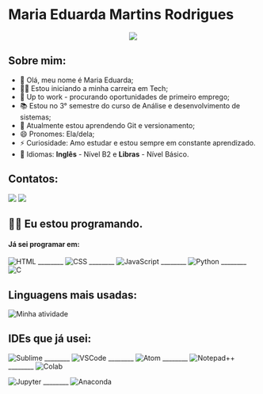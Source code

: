 # Maria Eduarda Martins Rodrigues

<p align="center"> <img src="https://github-readme-stats.vercel.app/api?username=Duda-Martins&count_private=true&show_icons=true&theme=radical" /> </p>

## Sobre mim:

- 👋 Olá, meu nome é Maria Eduarda;
- :woman_technologist: Estou iniciando a minha carreira em Tech;
- 💼 Up to work - procurando oportunidades de primeiro emprego;
- 📚 Estou no 3° semestre do curso de Análise e desenvolvimento de sistemas;
- 🌱 Atualmente estou aprendendo Git e versionamento;
- 😄 Pronomes: Ela/dela;
- ⚡ Curiosidade: Amo estudar e estou sempre em constante aprendizado.
- 📝 Idiomas: **Inglês** - Nível B2 e **Libras** - Nível Básico.


## Contatos:

<div>
<a href = "mailto:mrodrigues.mariaeduarda@gmail.com"><img loading="lazy" src="https://img.shields.io/badge/Gmail-D14836?style=for-the-badge&logo=gmail&logoColor=white" target="_blank"></a>
<a href = "https://wa.me/5541988059024text=Ol%C3%A1!%20Vi%20o%20seu%20perfil%20no%20GitHub%20e%20queria%20saber%20mais%20sobre%20voc%C3%AA."><img loading="lazy" src="https://img.shields.io/badge/WhatsApp-25D366?style=for-the-badge&logo=whatsapp&logoColor=white" target="_blank"></a>
</div>


## :woman_technologist: Eu estou programando.
#### Já sei programar em:


  ![HTML](https://img.shields.io/badge/HTML5-E34F26?style=for-the-badge&logo=html5&logoColor=white) ________ ![CSS](https://img.shields.io/badge/CSS3-1572B6?style=for-the-badge&logo=css3&logoColor=white) ________ ![JavaScript](https://img.shields.io/badge/JavaScript-323330?style=for-the-badge&logo=javascript&logoColor=F7DF1E) ________ ![Python](https://img.shields.io/badge/Python-FFD43B?style=for-the-badge&logo=python&logoColor=blue) ________ ![C](https://img.shields.io/badge/C-00599C?style=for-the-badge&logo=c&logoColor=white)


## Linguagens mais usadas:

![Minha atividade](https://github-readme-stats.vercel.app/api/top-langs/?username=duda-martins)

## IDEs que já usei:


  ![Sublime](https://img.shields.io/badge/sublime_text-%23575757.svg?&style=for-the-badge&logo=sublime-text&logoColor=important) ________ ![VSCode](https://img.shields.io/badge/VSCode-0078D4?style=for-the-badge&logo=visual%20studio%20code&logoColor=white) ________ ![Atom](https://img.shields.io/badge/Atom-66595C?style=for-the-badge&logo=Atom&logoColor=white) ________ ![Notepad++](https://img.shields.io/badge/Notepad++-90E59A.svg?style=for-the-badge&logo=notepad%2B%2B&logoColor=black) ________ ![Colab](https://img.shields.io/badge/Colab-F9AB00?style=for-the-badge&logo=googlecolab&color=525252)
  
  ![Jupyter](https://img.shields.io/badge/Jupyter-F37626.svg?&style=for-the-badge&logo=Jupyter&logoColor=white) ________ ![Anaconda](https://img.shields.io/badge/conda-342B029.svg?&style=for-the-badge&logo=anaconda&logoColor=white)
